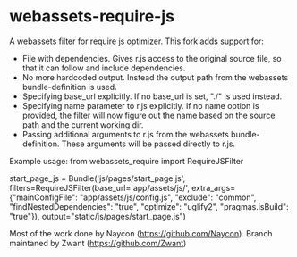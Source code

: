 webassets-require-js
====================

A webassets filter for require js optimizer.
This fork adds support for:
- File with dependencies. Gives r.js access to the original source file, so that it can follow and include dependencies.
- No more hardcoded output. Instead the output path from the webassets bundle-definition is used.
- Specifying base_url explicitly. If no base_url is set, "./" is used instead.
- Specifying name parameter to r.js explicitly. If no name option is provided, the filter will now figure out the name based on the source path and the current working dir.
- Passing additional arguments to r.js from the webassets bundle-definition. These arguments will be passed directly to r.js.

Example usage:
from webassets_require import RequireJSFilter

start_page_js = Bundle('js/pages/start_page.js',
                       filters=RequireJSFilter(base_url='app/assets/js/',
                                               extra_args={"mainConfigFile": "app/assets/js/config.js",
                                                           "exclude": "common",
                                                           "findNestedDependencies": "true",
                                                           "optimize": "uglify2",
                                                           "pragmas.isBuild": "true"}),
                       output="static/js/pages/start_page.js")

Most of the work done by Naycon (https://github.com/Naycon).
Branch maintaned by Zwant (https://github.com/Zwant)